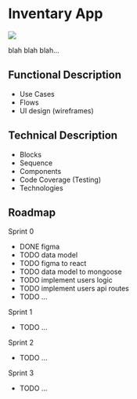 # Inventary App

![](https://i.giphy.com/media/OOn7N4CfPuUTmNqFD7/giphy.webp)

blah blah blah...

## Functional Description

- Use Cases
- Flows
- UI design (wireframes)

## Technical Description

- Blocks
- Sequence
- Components
- Code Coverage (Testing)
- Technologies

## Roadmap

Sprint 0

- DONE figma 
- TODO data model
- TODO figma to react
- TODO data model to mongoose
- TODO implement users logic
- TODO implement users api routes
- TODO ...

Sprint 1

- TODO ...

Sprint 2

- TODO ...

Sprint 3

- TODO ...